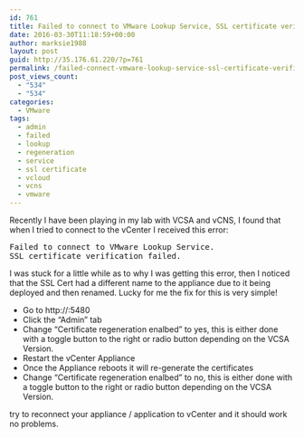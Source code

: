 ```yaml
---
id: 761
title: Failed to connect to VMware Lookup Service, SSL certificate verification failed
date: 2016-03-30T11:18:59+00:00
author: marksie1988
layout: post
guid: http://35.176.61.220/?p=761
permalink: /failed-connect-vmware-lookup-service-ssl-certificate-verification-failed/
post_views_count:
  - "534"
  - "534"
categories:
  - VMware
tags:
  - admin
  - failed
  - lookup
  - regeneration
  - service
  - ssl certificate
  - vcloud
  - vcns
  - vmware
---
```

Recently I have been playing in my lab with VCSA and vCNS, I found that when I tried to connect to the vCenter I received this error: 

<pre class="lang:default decode:true " >Failed to connect to VMware Lookup Service.
SSL certificate verification failed.</pre>

<!--more-->

I was stuck for a little while as to why I was getting this error, then I noticed that the SSL Cert had a different name to the appliance due to it being deployed and then renamed. Lucky for me the fix for this is very simple! 

  * Go to http://<vcenter>:5480
  * Click the &#8220;Admin&#8221; tab
  * Change &#8220;Certificate regeneration enalbed&#8221; to yes, this is either done with a toggle button to the right or radio button depending on the VCSA Version.
  * Restart the vCenter Appliance
  * Once the Appliance reboots it will re-generate the certificates
  * Change &#8220;Certificate regeneration enalbed&#8221; to no, this is either done with a toggle button to the right or radio button depending on the VCSA Version.

try to reconnect your appliance / application to vCenter and it should work no problems.